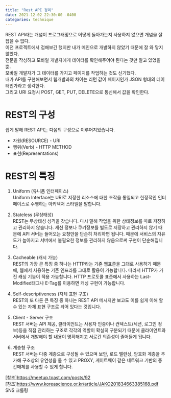 ```yaml
---
title: "Rest API 정리"
date: 2021-12-02 22:30:00 -0400
categories: technique
---
```


REST API라는 개념이 프로그래밍으로 어떻게 돌아가는지 사용하지 않으면 개념을 잘 잡을 수 없다.   
이전 프로젝트에서 접해보긴 했지만 내가 메인으로 개발하지 않았기 때문에 잘 와 닿지 않았다.   
전문을 작성하고 모바일 개발자에게 데이터를 확인해주어야 된다는 것만 알고 있었을 뿐.   
모바일 개발자가 그 데이터를 가지고 페이지를 작업하는 것도 신기했다.   
내가 API를 구현해보면서 웹개발과의 차이는 리턴 값이 페이지인가 JSON 형태의 데이터인가라고 생각한다.   
그리고 URI 요청시 POST, GET, PUT, DELETE으로 통신해서 값을 확인한다. 

# REST의 구성   
쉽게 말해 REST API는 다음의 구성으로 이루어져있습니다.   
- 자원(RESOURCE) - URI   
- 행위(Verb) - HTTP METHOD   
- 표현(Representations)   

# REST의 특징   
1) Uniform (유니폼 인터페이스)   
Uniform Interface는 URI로 지정한 리소스에 대한 조작을 통일되고 한정적인 인터페이스로 수행하는 아키텍처 스타일을 말합니다.   

2) Stateless (무상태성)   
REST는 무상태성 성격을 갖습니다. 다시 말해 작업을 위한 상태정보를 따로 저장하고 관리하지 않습니다. 세션 정보나 쿠키정보를 별도로 저장하고 관리하지 않기 때문에 API 서버는 들어오는 요청만을 단순히 처리하면 됩니다. 때문에 서비스의 자유도가 높아지고 서버에서 불필요한 정보를 관리하지 않음으로써 구현이 단순해집니다.   

3) Cacheable (캐시 가능)   
REST의 가장 큰 특징 중 하나는 HTTP라는 기존 웹표준을 그대로 사용하기 때문에, 웹에서 사용하는 기존 인프라를 그대로 활용이 가능합니다. 따라서 HTTP가 가진 캐싱 기능이 적용 가능합니다. HTTP 프로토콜 표준에서 사용하는 Last-Modified태그나 E-Tag를 이용하면 캐싱 구현이 가능합니다.   

4) Self-descriptiveness (자체 표현 구조)   
REST의 또 다른 큰 특징 중 하나는 REST API 메시지만 보고도 이를 쉽게 이해 할 수 있는 자체 표현 구조로 되어 있다는 것입니다.   

5) Client - Server 구조   
REST 서버는 API 제공, 클라이언트는 사용자 인증이나 컨텍스트(세션, 로그인 정보)등을 직접 관리하는 구조로 각각의 역할이 확실히 구분되기 때문에 클라이언트와 서버에서 개발해야 할 내용이 명확해지고 서로간 의존성이 줄어들게 됩니다.   

6) 계층형 구조   
REST 서버는 다중 계층으로 구성될 수 있으며 보안, 로드 밸런싱, 암호화 계층을 추가해 구조상의 유연성을 둘 수 있고 PROXY, 게이트웨이 같은 네트워크 기반의 중간매체를 사용할 수 있게 합니다.   

[참조]<https://meetup.toast.com/posts/92>   
[참조]<https://www.koreascience.or.kr/article/JAKO201834663385168.pdf>
SNS 크롤링
